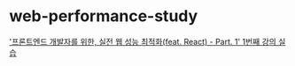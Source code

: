 # web-performance-study
['프론트엔드 개발자를 위한, 실전 웹 성능 최적화(feat. React) - Part. 1' 1번째 강의 실습](https://inf.run/g6ig)
